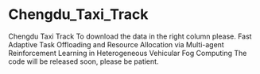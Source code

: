 # Chengdu_Taxi_Track
Chengdu Taxi Track
To download the data in the right column please. 
Fast Adaptive Task Offloading and Resource Allocation via Multi-agent Reinforcement Learning in Heterogeneous Vehicular Fog Computing
The code will be released soon, please be patient.

